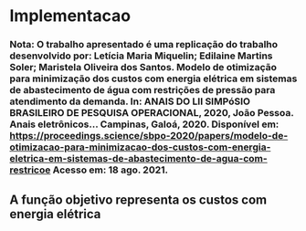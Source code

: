 # Implementacao

### Nota: O trabalho apresentado é uma replicação do trabalho desenvolvido por: Letícia  Maria Miquelin; Edilaine Martins Soler; Maristela Oliveira dos Santos. Modelo de otimização para minimização dos custos com energia elétrica em sistemas de abastecimento de água com restrições de pressão para atendimento da demanda. In: ANAIS DO LII SIMPóSIO BRASILEIRO DE PESQUISA OPERACIONAL, 2020, João Pessoa. Anais eletrônicos... Campinas, Galoá, 2020. Disponível em: <https://proceedings.science/sbpo-2020/papers/modelo-de-otimizacao-para-minimizacao-dos-custos-com-energia-eletrica-em-sistemas-de-abastecimento-de-agua-com-restricoe> Acesso em: 18 ago. 2021.


## A função objetivo representa os custos com energia elétrica
 
